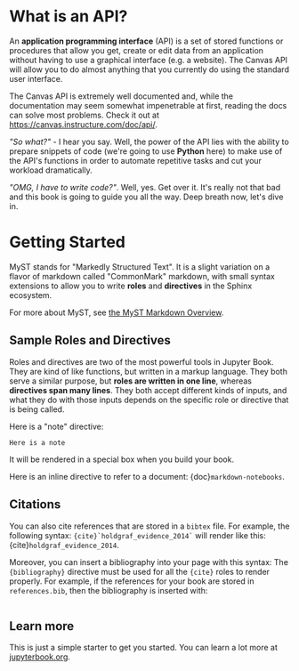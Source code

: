 # What is an API?

An **application programming interface** (API) is a set of stored functions or procedures that allow you get, create or edit data from an application without having to use a graphical interface (e.g. a website). The Canvas API will allow you to do almost anything that you currently do using the standard user interface. 

The Canvas API is extremely well documented and, while the documentation may seem somewhat impenetrable at first, reading the docs can solve most problems. Check it out at <a href="https://canvas.instructure.com/doc/api/" target="_blank">https://canvas.instructure.com/doc/api/</a>.

*"So what?"* - I hear you say. Well, the power of the API lies with the ability to prepare snippets of code (we're going to use **Python** here) to make use of the API's functions in order to automate repetitive tasks and cut your workload dramatically.

*"OMG, I have to write code?"*. Well, yes. Get over it. It's really not that bad and this book is going to guide you all the way. Deep breath now, let's dive in.

# Getting Started

MyST stands for "Markedly Structured Text". It
is a slight variation on a flavor of markdown called "CommonMark" markdown,
with small syntax extensions to allow you to write **roles** and **directives**
in the Sphinx ecosystem.

For more about MyST, see [the MyST Markdown Overview](https://jupyterbook.org/content/myst.html).

## Sample Roles and Directives

Roles and directives are two of the most powerful tools in Jupyter Book. They
are kind of like functions, but written in a markup language. They both
serve a similar purpose, but **roles are written in one line**, whereas
**directives span many lines**. They both accept different kinds of inputs,
and what they do with those inputs depends on the specific role or directive
that is being called.

Here is a "note" directive:

```{note}
Here is a note
```

It will be rendered in a special box when you build your book.

Here is an inline directive to refer to a document: {doc}`markdown-notebooks`.


## Citations

You can also cite references that are stored in a `bibtex` file. For example,
the following syntax: `` {cite}`holdgraf_evidence_2014` `` will render like
this: {cite}`holdgraf_evidence_2014`.

Moreover, you can insert a bibliography into your page with this syntax:
The `{bibliography}` directive must be used for all the `{cite}` roles to
render properly.
For example, if the references for your book are stored in `references.bib`,
then the bibliography is inserted with:

```{bibliography}
```

## Learn more

This is just a simple starter to get you started.
You can learn a lot more at [jupyterbook.org](https://jupyterbook.org).
